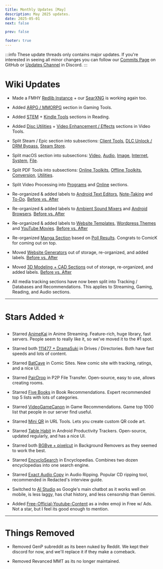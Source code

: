```yaml
---
title: Monthly Updates [May]
description: May 2025 updates.
date: 2025-05-01
next: false

prev: false

footer: true
---
```


<Post authors="nbats"/>

:::info
These update threads only contains major updates. If you're interested
in seeing all minor changes you can follow our
[Commits Page](https://github.com/fmhy/FMHYedit/commits/main) on GitHub or
[Updates Channel](https://redd.it/17f8msf) in Discord.
:::

# Wiki Updates

- Made a FMHY [Redlib Instance](https://redlib.fmhy.net/r/FREEMEDIAHECKYEAH/wiki/index) + our [SearXNG](https://searx.fmhy.net/) is working again too.

- Added [ARPG / MMORPG](https://fmhy.net/gaming-tools#arpg-mmorpg-tools) section in Gaming Tools.

- Added [STEM](https://fmhy.net/readingpiracyguide#stem-resources) + [Kindle Tools](https://fmhy.net/readingpiracyguide#kindle-tools) sections in Reading.

- Added [Disc Utilities](https://fmhy.net/video-tools#disc-utilities) + [Video Enhancement / Effects](https://fmhy.net/video-tools#video-enhancement-effects) sections in Video Tools.

- Split Steam / Epic section into subsections: [Client Tools](https://fmhy.net/gaming-tools#client-tools), [DLC Unlock / DRM Bypass](https://fmhy.net/gaming-tools#dlc-unlock-drm-bypass), [Steam Store](https://fmhy.net/gaming-tools#steam-store).

- Split macOS section into subsections: [Video](https://fmhy.net/linuxguide#mac-video), [Audio](https://fmhy.net/linuxguide#mac-audio), [Image](https://fmhy.net/linuxguide#mac-images), [Internet](https://fmhy.net/linuxguide#mac-internet), [System](https://fmhy.net/linuxguide#system-tools), [File](https://fmhy.net/linuxguide#file-tools-1).

- Split PDF Tools into subsections: [Online Toolkits](https://fmhy.net/file-tools#online-pdf-toolkits), [Offline Toolkits](https://fmhy.net/file-tools#offline-pdf-toolkits), [Conversion](https://fmhy.net/file-tools#pdf-conversion-tools), [Utilities](https://fmhy.net/file-tools#pdf-utilities).

- Split Video Processing into [Programs](https://fmhy.net/video-tools#processing-encoding) and [Online](https://fmhy.net/video-tools#online-processing) sections.

- Re-organized & added labels to [Android Text Editors](https://fmhy.net/storage#android-text-editors), [Note-Taking](https://fmhy.net/storage#note-taking) and [To-Do](https://fmhy.net/storage#to-do-apps). [Before vs. After](https://i.imgur.com/JyGeAsi.jpeg)

- Re-organized & added labels to [Ambient Sound Mixers](https://fmhy.net/storage#ambient-sound-mixers) and [Android Browsers](https://fmhy.net/storage#android-browsers). [Before vs. After](https://i.imgur.com/F48u9pk.png)

- Re-organized & added labels to [Website Templates](https://fmhy.net/storage#website-templates), [Wordpress Themes](https://fmhy.net/storage#wordpress-themes) and [YouTube Movies](https://fmhy.net/videopiracyguide#free-w-ads). [Before vs. After](https://i.imgur.com/Q84jTaz.png)

- Re-organized [Manga Section](https://fmhy.net/readingpiracyguide#manga) based on [Poll Results](https://challonge.com/lzbv9baj/). Congrats to ComicK for coming out on top.

- Moved [Website Generators](https://fmhy.net/devtools#website-generators) out of storage, re-organized, and added labels. [Before vs. After](https://i.imgur.com/V1DWN9D.jpeg)

- Moved [3D Modeling + CAD Sections](https://fmhy.net/img-tools#_3d-models) out of storage, re-organized, and added labels. [Before vs. After](https://i.imgur.com/4V41Zdx.png)

- All media tracking sections have now been split into Tracking / Databases and Recommendations. This applies to Streaming, Gaming, Reading, and Audio sections.

***

# Stars Added ⭐

- Starred [AnimeKai](https://fmhy.net/videopiracyguide) in Anime Streaming. Feature-rich, huge library, fast servers. People seem to really like it, so we've moved it to the #1 spot.

- Starred both [111477 + DramaSuki](https://fmhy.net/videopiracyguide#drives-directories) in Drives / Directories. Both have fast speeds and lots of content.

- Starred [BatCave](https://fmhy.net/readingpiracyguide#comics) in Comic Sites. New comic site with tracking, ratings, and a nice UI.

- Starred [PairDrop](https://fmhy.net/file-tools#p2p-transfer) in P2P File Transfer. Open-source, easy to use, allows creating rooms.

- Starred [Five Books](https://fmhy.net/readingpiracyguide#curated-recommendations) in Book Recommendations. Expert recommended top 5 lists with lots of categories.

- Starred [VideoGameCanon](https://fmhy.net/gaming-tools#curated-recommendations) in Game Recommendations. Game top 1000 list that people in our server find useful.

- Starred [Mini QR](https://fmhy.net/internet-tools#url-tools) in URL Tools. Lets you create custom QR code art.

- Starred [Table Habit](https://fmhy.net/android-iosguide#productivity-trackers) in Android Productivity Trackers. Open-source, updated regularly, and has a nice UI.

- Starred both [BGBye + pixelcut](https://fmhy.net/storage#background-removers) in Background Removers as they seemed to work the best.

- Starred [EncycloSearch](https://encyclosearch.org/) in Encyclopedias. Combines two dozen encyclopedias into one search engine.

- Starred [Exact Audio Copy](https://fmhy.net/audiopiracyguide#audio-ripping-tools) in Audio Ripping. Popular CD ripping tool, recommended in Redacted's interview guide.

- Switched to [AI Studio](https://fmhy.net/ai#online-chatbots) as Google's main chatbot as it works well on mobile, is less laggy, has chat history, and less censorship than Gemini.

- Added [Free-Official-Youtube-Content](https://fmhy.net/videopiracyguide#free-w-ads) as a index emoji in Free w/ Ads. Not a star, but I feel its good enough to mention.

***
 
# Things Removed

- Removed GenP subreddit as its been nuked by Reddit. We kept their discord for now, and we'll replace it if they make a comeback.

- Removed Revanced MMT as its no longer maintained.
